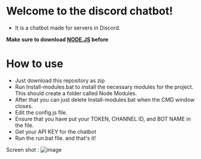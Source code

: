  # Welcome to the discord chatbot!

 *  It is a chatbot made for servers in Discord.

**Make sure to download [NODE.JS](https://www.nodejs.org/en) before**

# How to use
* Just download this repository as zip
* Run Install-modules.bat to install the necessary modules for the project. This should create a folder called Node Modules.
* After that you can just delete Install-modules.bat when the CMD window closes.
* Edit the config.js file.
* Ensure that you have put your TOKEN, CHANNEL ID, and BOT NAME in the file.
* Get your API KEY for the chatbot 
* Run the run.bat file.
 and that's it!

 Screen shot :
 ![image](https://github.com/itsananyaa/iucee/assets/100284105/94e6309c-8eb0-416c-9e73-0b9322181c6b)


